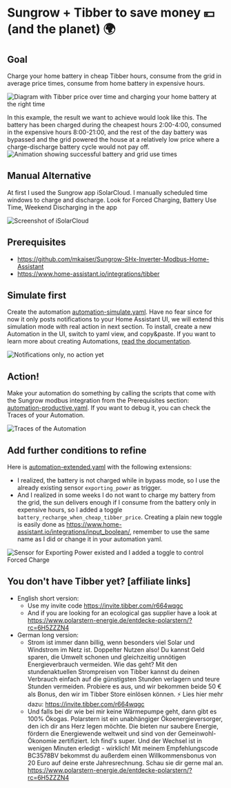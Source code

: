 # Sungrow + Tibber to save money 💴 (and the planet) 🌍

## Goal
Charge your home battery in cheap Tibber hours, consume from the grid in average price times, consume from home battery in expensive hours.

![Diagram with Tibber price over time and charging your home battery at the right time](Tibber_2024-12-12.jpg)

In this example, the result we want to achieve would look like this. The battery has been charged during the cheapest hours 2:00-4:00, consumed in the expensive hours 8:00-21:00, and the rest of the day battery was bypassed and the grid powered the house at a relatively low price where a charge-discharge battery cycle would not pay off.
![Animation showing successful battery and grid use times](Tibber_2024-12-12_sungrow.gif)

## Manual Alternative
At first I used the Sungrow app iSolarCloud. I manually scheduled time windows to charge and discharge. Look for Forced Charging, Battery Use Time, Weekend Discharging in the app

![Screenshot of iSolarCloud](iSolarCloud_Forced_Charging_and_Battery_Use_Time.jpg)

## Prerequisites
* https://github.com/mkaiser/Sungrow-SHx-Inverter-Modbus-Home-Assistant
* https://www.home-assistant.io/integrations/tibber

## Simulate first
Create the automation [automation-simulate.yaml](automation-simulate.yaml). Have no fear since for now it only posts notifications to your Home Assistant UI, we will extend this simulation mode with real action in next section. To install, create a new Automation in the UI, switch to yaml view, and copy&paste. If you want to learn more about creating Automations, [read the documentation](https://www.home-assistant.io/docs/automation/editor/).

![Notifications only, no action yet](Simulate.jpg)

## Action!
Make your automation do something by calling the scripts that come with the Sungrow modbus integration from the Prerequisites section: [automation-productive.yaml](automation-productive.yaml). If you want to debug it, you can check the Traces of your Automation.

![Traces of the Automation](Traces_of_the_Automation.jpg)

## Add further conditions to refine
Here is [automation-extended.yaml](automation-extended.yaml) with the following extensions:
* I realized, the battery is not charged while in bypass mode, so I use the already existing sensor `exporting_power` as trigger.
* And I realized in some weeks I do not want to charge my battery from the grid, the sun delivers enough if I consume from the battery only in expensive hours, so I added a toggle `battery_recharge_when_cheap_tibber_price`. Creating a plain new toggle is easily done as https://www.home-assistant.io/integrations/input_boolean/, remember to use the same name as I did or change it in your automation yaml.

![Sensor for Exporting Power existed and I added a toggle to control Forced Charge](Toggle_Recharge.jpg)

## You don't have Tibber yet? \[affiliate links\]
* English short version:
  * Use my invite code https://invite.tibber.com/r664wqgc
  * And if you are looking for an ecological gas supplier have a look at https://www.polarstern-energie.de/entdecke-polarstern/?rc=6H5ZZZN4 
* German long version:
  * Strom ist immer dann billig, wenn besonders viel Solar und Windstrom im Netz ist. Doppelter Nutzen also! Du kannst Geld sparen, die Umwelt schonen und gleichzeitig unnötigen Energieverbrauch vermeiden. Wie das geht? Mit den stundenaktuellen Strompreisen von Tibber kannst du deinen Verbrauch einfach auf die günstigsten Stunden verlagern und teure Stunden vermeiden. Probiere es aus, und wir bekommen beide 50 € als Bonus, den wir im Tibber Store einlösen können. ⚡ Lies hier mehr dazu: https://invite.tibber.com/r664wqgc
  * Und falls bei dir wie bei mir keine Wärmepumpe geht, dann gibt es 100% Ökogas. Polarstern ist ein unabhängiger Ökoenergieversorger, den ich dir ans Herz legen möchte. Die bieten nur saubere Energie, fördern die Energiewende weltweit und sind von der Gemeinwohl-Ökonomie zertifiziert. Ich find's super. Und der Wechsel ist in wenigen Minuten erledigt - wirklich! Mit meinem Empfehlungscode BC3578BV bekommst du außerdem einen Willkommensbonus von 20 Euro auf deine erste Jahresrechnung. Schau sie dir gerne mal an. https://www.polarstern-energie.de/entdecke-polarstern/?rc=6H5ZZZN4
